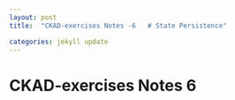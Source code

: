```yaml
---
layout: post
title:  "CKAD-exercises Notes -6   # State Persistence"

categories: jekyll update
---
```


# CKAD-exercises Notes 6


